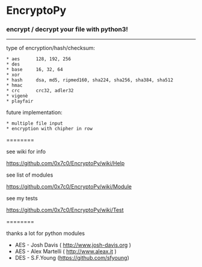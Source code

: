 # EncryptoPy


### encrypt / decrypt your file with python3!

***

type of encryption/hash/checksum:

	* aes      128, 192, 256
	* des
	* base     16, 32, 64
	* xor
	* hash	   dsa, md5, ripmed160, sha224, sha256, sha384, sha512
	* hmac
	* crc      crc32, adler32
	* vigenè
	* playfair

future implementation:

	* multiple file input
	* encryption with chipher in row

========

see wiki for info

https://github.com/0x7c0/EncryptoPy/wiki/Help

see list of modules

https://github.com/0x7c0/EncryptoPy/wiki/Module

see my tests

https://github.com/0x7c0/EncryptoPy/wiki/Test

========

thanks a lot for python modules
* AES - Josh Davis ( http://www.josh-davis.org )
* AES - Alex Martelli ( http://www.aleax.it )
* DES - S.F.Young (https://github.com/sfyoung)
